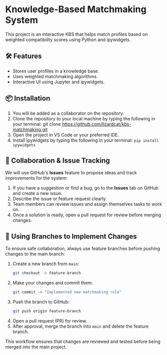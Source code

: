 # Knowledge-Based Matchmaking System

This project is an interactive KBS that helps match profiles based on weighted compatibility scores using Python and ipywidgets.

## 🛠 Features
- Stores user profiles in a knowledge base.
- Uses weighted matchmaking algorithms.
- Interactive UI using Jupyter and ipywidgets.

## 📦 Installation
1. You will be added as a collaborator on the repository.
2. Clone the repository to your local machine by typing the following in your terminal: git clone https://github.com/lizardcat/kbs-matchmaking.git
3. Open the project in VS Code or your preferred IDE.
4. Install ipywidgets by typing the following in your terminal: `pip install ipywidgets`

## 👥 Collaboration & Issue Tracking
We will use GitHub's **Issues** feature to propose ideas and track improvements for the system:
1. If you have a suggestion or find a bug, go to the **Issues** tab on GitHub and create a new issue.
2. Describe the issue or feature request clearly.
3. Team members can review issues and assign themselves tasks to work on.
4. Once a solution is ready, open a pull request for review before merging changes.

## 🔄 Using Branches to Implement Changes
To ensure safe collaboration, always use feature branches before pushing changes to the main branch:
1. Create a new branch from `main`:
   ```sh
   git checkout -b feature-branch
   ```
2. Make your changes and commit them:
   ```sh
   git commit -m "Implemented new matchmaking rule"
   ```
3. Push the branch to GitHub:
   ```sh
   git push origin feature-branch
   ```
4. Open a pull request (PR) for review.
5. After approval, merge the branch into `main` and delete the feature branch.

This workflow ensures that changes are reviewed and tested before being merged into the main project.

